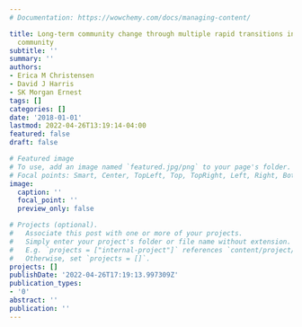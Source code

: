 ```yaml
---
# Documentation: https://wowchemy.com/docs/managing-content/

title: Long-term community change through multiple rapid transitions in a desert rodent
  community
subtitle: ''
summary: ''
authors:
- Erica M Christensen
- David J Harris
- SK Morgan Ernest
tags: []
categories: []
date: '2018-01-01'
lastmod: 2022-04-26T13:19:14-04:00
featured: false
draft: false

# Featured image
# To use, add an image named `featured.jpg/png` to your page's folder.
# Focal points: Smart, Center, TopLeft, Top, TopRight, Left, Right, BottomLeft, Bottom, BottomRight.
image:
  caption: ''
  focal_point: ''
  preview_only: false

# Projects (optional).
#   Associate this post with one or more of your projects.
#   Simply enter your project's folder or file name without extension.
#   E.g. `projects = ["internal-project"]` references `content/project/deep-learning/index.md`.
#   Otherwise, set `projects = []`.
projects: []
publishDate: '2022-04-26T17:19:13.997309Z'
publication_types:
- '0'
abstract: ''
publication: ''
---
```

